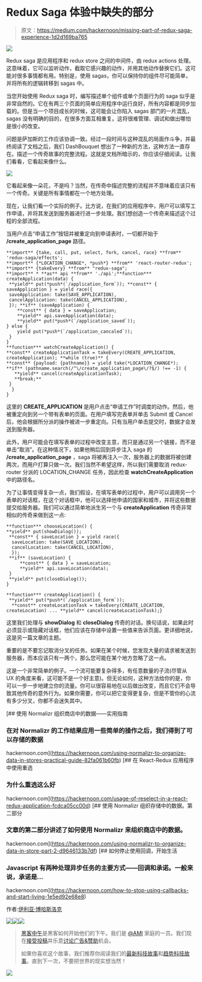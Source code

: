 # Redux Saga 体验中缺失的部分

> 原文：<https://medium.com/hackernoon/missing-part-of-redux-saga-experience-1d2d169ba765>

![](img/253f2d94164feea2ad3618ca2335fa68.png)

Redux saga 是应用程序和 redux store 之间的中间件，由 redux actions 处理。这意味着，它可以监听动作，截取它感兴趣的动作，并用其他动作替换它们。这可能对很多事情都有用。特别是，使用 sagas，你可以保持你的组件尽可能简单，并将所有的逻辑转移到 sagas 中。

当您开始使用 Redux saga 时，编写描述单个组件或单个页面行为的 saga 似乎是非常自然的。它在有两三个页面的简单应用程序中运行良好，所有内容都是同步加载的。但是当一个项目成长的时候，这可能会让你陷入 sagas 部门的一片混乱，sagas 没有明确的目的，在很多方面互相重复。这将很难管理、调试和做出哪怕是很小的改变。

问题是萨加斯的工作应该协调一致。经过一段时间与这种混乱的局面作斗争，并最终阅读了文档之后，我们 DashBouquet 想出了一种新的方法，这种方法一直存在。描述一个传奇故事的完整流程。这就是文档所暗示的，你应该仔细阅读。让我们看看，它看起来像什么。

![](img/c02a4743260c7c7b95098938a185ac83.png)

它看起来像一朵花，不是吗？当然，在传奇中描述完整的流程并不意味着应该只有一个传奇。关键是所有事情都在一个地方处理。

现在，让我们看一个实际的例子。比方说，在我们的应用程序中，用户可以填写工作申请，并将其发送到服务器进行进一步处理。我们想创造一个传奇来描述这个过程的全部流程。

当用户点击“申请工作”按钮并被重定向到申请表时，一切都开始于 **/create_application_page** 路径。

```
**import** {take, call, put, select, fork, cancel, race} **from** 'redux-saga/effects';
**import** {*LOCATION_CHANGE*, *push*} **from** 'react-router-redux';
**import** {takeEvery} **from** "redux-saga";
**import** * **as** api **from** './api';**function*** createApplication(data) {
 **yield** put(*push*(`/application_form`)); **const** { saveApplication } = yield race({
 saveApplication: take(SAVE_APPLICATION),
 cancelApplication: take(CANCEL_APPLICATION),
 }); **if** (saveApplication) {
    **const** { data } = saveApplication;
    **yield** api.saveApplication(data);
    **yield** put(*push*(`/application_saved`));
} else {
    yield put(*push*(`/application_cancaled`));
 }
}
**function*** watchCreateApplication() {
**const** createApplicationTask = takeEvery(CREATE_APPLICATION, createApplication); **while (true)** {
**const** {payload: {pathname}} = yield take(*LOCATION_CHANGE*);
**if** (pathname.search(/^\/create_application_page\/?$/) !== -1) {
   **yield** cancel(createApplicationTask);
   **break;**
 }
  }
}
```

这里的 **CREATE_APPLICATION** 是用户点击“申请工作”时调度的动作。然后，他被重定向到另一个带有表单的页面。在用户填写完表单并单击 Submit 或 Cancel 后，他会根据所分派的操作被进一步重定向。只有当用户单击提交时，数据才会发送到服务器。

此外，用户可能会在填写表单的过程中改变主意，而只是通过另一个链接，而不是单击“取消”。在这种情况下，如果他稍后回到异步注入 saga 的 **/create_application_page** ，saga 将被再注入一次，服务器上的数据将被创建两次，而用户打算只做一次。我们当然不希望这样，所以我们需要取消 redux-router 分派的 LOCATION_CHANGE 任务，因此检查 **watchCreateApplication** 中的路径名。

为了让事情变得复杂一点，我们假设，在填写表单的过程中，用户可以调用另一个表单的对话框，在这个对话框中，他可以选择他申请的国家和城市，并将这些数据提交给服务器。我们可以通过简单地派生另一个与 **createApplication** 传奇非常相似的传奇来做到这一点:

```
**function*** chooseLocation() {
**yield** put(showDialog());
 **const** { saveLocation } = yield race({
  saveLocation: take(SAVE_LOCATION),
  cancelLocation: take(CANCEL_LOCATION),
  });
 **if** (saveLocation) {
     **const** { data } = saveLocation;
     **yield** api.saveLocation(data);
 }
 **yield** put(closeDialog());
}
```

```
**function*** createApplication() {
 **yield** put(*push*(`/application_form`));
  **const** createLocationTask = takeEvery(CREATE_LOCATION, createLocation) ... **yield** cancel(createLocationTask);}
```

这里我们处理与 **showDialog** 和 **closeDialog** 传奇的对话。换句话说，如果此时必须显示或隐藏对话框，他们应该在存储中设置一些值来告诉页面。更详细地说，这是另一篇文章的主题。

重要的是不要忘记取消分叉的任务。如果在某个时候，您发现大量的请求被发送到服务器，而本应该只有一两个，那么您可能在某个地方忽略了这一点。

这是一个非常简单的例子。一个流可能要复杂得多，有任意数量的子流(尽管从 UX 的角度来看，这可能不是一个好主意)。但无论如何，这种方法给你的是，你可以一步一步地建立你的流量。你可以很容易地在以后做出改变，而且它们不会导致其他传奇的意外行为。如果你需要，你可以把它变得更复杂，但是不管你的心流有多少分叉，你都不会迷失其中。

[](https://hackernoon.com/using-normalizr-to-organize-data-in-stores-practical-guide-82fa061b60fb) [## 使用 Normalizr 组织商店中的数据——实用指南

### 在对 Normalizr 的工作结果应用一些简单的操作之后，我们得到了可以存储的数据

hackernoon.com](https://hackernoon.com/using-normalizr-to-organize-data-in-stores-practical-guide-82fa061b60fb) [](https://hackernoon.com/usage-of-reselect-in-a-react-redux-application-fcdca05cc00d) [## 在 React-Redux 应用程序中使用重选

### 为什么重选这么好

hackernoon.com](https://hackernoon.com/usage-of-reselect-in-a-react-redux-application-fcdca05cc00d) [](https://hackernoon.com/using-normalizr-to-organize-data-in-store-part-2-d9646133b7df) [## 使用 Normalizr 组织存储中的数据。第二部分

### 文章的第二部分讲述了如何使用 Normalizr 来组织商店中的数据。

hackernoon.com](https://hackernoon.com/using-normalizr-to-organize-data-in-store-part-2-d9646133b7df) [](https://hackernoon.com/how-to-stop-using-callbacks-and-start-living-1e5ed92e68e8) [## 如何停止使用回调，开始生活

### Javascript 有两种处理异步任务的主要方式——回调和承诺。一般来说，承诺是…

hackernoon.com](https://hackernoon.com/how-to-stop-using-callbacks-and-start-living-1e5ed92e68e8) 

作者:[伊利亚·博哈斯洛克](https://github.com/iPhaeton)

[![](img/50ef4044ecd4e250b5d50f368b775d38.png)](http://bit.ly/HackernoonFB)[![](img/979d9a46439d5aebbdcdca574e21dc81.png)](https://goo.gl/k7XYbx)[![](img/2930ba6bd2c12218fdbbf7e02c8746ff.png)](https://goo.gl/4ofytp)

> [黑客中午](http://bit.ly/Hackernoon)是黑客如何开始他们的下午。我们是 [@AMI](http://bit.ly/atAMIatAMI) 家庭的一员。我们现在[接受投稿](http://bit.ly/hackernoonsubmission)并乐意[讨论广告&赞助](mailto:partners@amipublications.com)机会。
> 
> 如果你喜欢这个故事，我们推荐你阅读我们的[最新科技故事](http://bit.ly/hackernoonlatestt)和[趋势科技故事](https://hackernoon.com/trending)。直到下一次，不要把世界的现实想当然！

![](img/be0ca55ba73a573dce11effb2ee80d56.png)